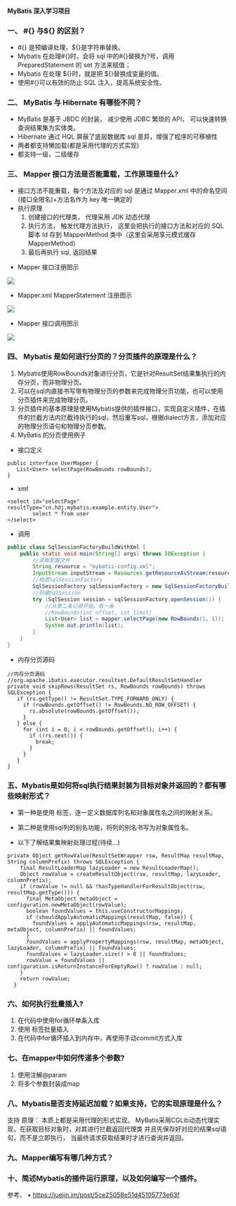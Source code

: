 #### MyBatis 深入学习项目

### 一、 #{} 与\${} 的区别？

- \#{} 是预编译处理，\${}是字符串替换。
- Mybatis 在处理#{}时，会将 sql 中的#{}替换为?号，调用 PreparedStatement 的 set 方法来赋值；
- Mybatis 在处理 ${}时，就是把 ${}替换成变量的值。
- 使用#{}可以有效的防止 SQL 注入，提高系统安全性。

### 二、 MyBatis 与 Hibernate 有哪些不同？

- MyBatis 是基于 JBDC 的封装， 减少使用 JDBC 繁琐的 API， 可以快速转换查询结果集为实体类。
- Hibernate 通过 HQL 屏蔽了底层数据库 sql 差异，增强了程序的可移植性
- 两者都支持懒加载(都是采用代理的方式实现)
- 都支持一级，二级缓存

### 三、 Mapper 接口方法是否能重载，工作原理是什么?

- 接口方法不能重载，每个方法及对应的 sql 是通过 Mapper.xml 中的命名空间(接口全限名)+方法名作为 key 唯一确定的
- 执行原理
  1. 创建接口的代理类， 代理采用 JDK 动态代理
  2. 执行方法， 触发代理方法执行， 这里会把执行的接口方法和对应的 SQL 脚本 Id 存到 MapperMethod 类中（这里会采用享元模式缓存 MapperMethod）
  3. 最后再执行 sql, 返回结果

* Mapper 接口注册图示

![](https://ftp.bmp.ovh/imgs/2020/07/a0867d588e2ad4c4.png)

- Mapper.xml MapperStatement 注册图示

![](https://ftp.bmp.ovh/imgs/2020/07/719ae0cfad62b352.png)

- Mapper 接口调用图示

![](https://ftp.bmp.ovh/imgs/2020/07/6c023df327b749ca.png)

### 四、 Mybatis 是如何进行分页的？分页插件的原理是什么？

1. Mybatis使用RowBounds对象进行分页，它是针对ResultSet结果集执行的内存分页，而非物理分页。
2. 可以在sql内直接书写带有物理分页的参数来完成物理分页功能，也可以使用分页插件来完成物理分页。
3. 分页插件的基本原理是使用Mybatis提供的插件接口，实现自定义插件，在插件的拦截方法内拦截待执行的sql，然后重写sql，根据dialect方言，添加对应的物理分页语句和物理分页参数。
4. MyBatis 的分页使用例子
- 接口定义
```
public interface UserMapper {
   List<User> selectPage(RowBounds rowBounds);
}
```
- xml
```
<select id="selectPage" resultType="cn.hdj.mybatis.example.entity.User">
        select * from user
</select>
```

- 调用
```java
public class SqlSessionFactoryBuildWithXml {
    public static void main(String[] args) throws IOException {
        //读取配置文件
        String resource = "mybatis-config.xml";
        InputStream inputStream = Resources.getResourceAsStream(resource);
        //构造SqlSessionFactory
        SqlSessionFactory sqlSessionFactory = new SqlSessionFactoryBuilder().build(inputStream);
        //创建SqlSession
        try (SqlSession session = sqlSessionFactory.openSession()) {
            //从第二条记录开始，取一条
            //RowBounds(int offset, int limit)
            List<User> list = mapper.selectPage(new RowBounds(1, 1));
            System.out.println(list);
        }
    }
}
```
- 内存分页源码
 ```
//内存分页源码
//org.apache.ibatis.executor.resultset.DefaultResultSetHandler
private void skipRows(ResultSet rs, RowBounds rowBounds) throws SQLException {
    if (rs.getType() != ResultSet.TYPE_FORWARD_ONLY) {
      if (rowBounds.getOffset() != RowBounds.NO_ROW_OFFSET) {
        rs.absolute(rowBounds.getOffset());
      }
    } else {
      for (int i = 0; i < rowBounds.getOffset(); i++) {
        if (!rs.next()) {
          break;
        }
      }
    }
}
```


### 五、Mybatis是如何将sql执行结果封装为目标对象并返回的？都有哪些映射形式？
- 第一种是使用 <resultMap> 标签，逐一定义数据库列名和对象属性名之间的映射关系。
- 第二种是使用sql列的别名功能，将列的别名书写为对象属性名。

- 以下了解结果集映射处理过程(待续...)

```
private Object getRowValue(ResultSetWrapper rsw, ResultMap resultMap, String columnPrefix) throws SQLException {
    final ResultLoaderMap lazyLoader = new ResultLoaderMap();
    Object rowValue = createResultObject(rsw, resultMap, lazyLoader, columnPrefix);
    if (rowValue != null && !hasTypeHandlerForResultObject(rsw, resultMap.getType())) {
      final MetaObject metaObject = configuration.newMetaObject(rowValue);
      boolean foundValues = this.useConstructorMappings;
      if (shouldApplyAutomaticMappings(resultMap, false)) {
        foundValues = applyAutomaticMappings(rsw, resultMap, metaObject, columnPrefix) || foundValues;
      }
      foundValues = applyPropertyMappings(rsw, resultMap, metaObject, lazyLoader, columnPrefix) || foundValues;
      foundValues = lazyLoader.size() > 0 || foundValues;
      rowValue = foundValues || configuration.isReturnInstanceForEmptyRow() ? rowValue : null;
    }
    return rowValue;
  }
```


### 六、如何执行批量插入?
1. 在代码中使用for循环单条入库
2. 使用<forearch> 标签批量插入
3. 在代码中for循环插入到内存中，再使用手动commit方式入库


### 七、在mapper中如何传递多个参数?
1. 使用注解@param
2. 将多个参数封装成map


### 八、Mybatis是否支持延迟加载？如果支持，它的实现原理是什么？
支持
原理： 本质上都是采用代理的形式实现。 MyBatis采用CGLib动态代理实现，在获取目标对象时，对其进行拦截返回代理类
并且先保存好对应的结果sql语句，而不是立即执行， 当最终请求获取结果时才进行查询并返回。

### 九、Mapper编写有哪几种方式？

### 十、简述Mybatis的插件运行原理，以及如何编写一个插件。


参考、
• https://juejin.im/post/5ce25058e51d45105773e63f